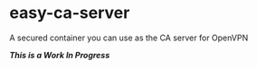 # easy-ca-server
A secured container you can use as the CA server for OpenVPN

_**This is a Work In Progress**_